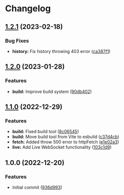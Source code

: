 # Changelog

## [1.2.1](https://github.com/developerrowan/therun/compare/v1.2.0...v1.2.1) (2023-02-18)


### Bug Fixes

* **history:** Fix history throwing 403 error ([ca387f1](https://github.com/developerrowan/therun/commit/ca387f130c0f42a66d8eb9d1091ef5bbe296257c))

## [1.2.0](https://github.com/developerrowan/therun/compare/v1.1.3...v1.2.0) (2023-01-28)


### Features

* **build:** Improve build system ([90db402](https://github.com/developerrowan/therun/commit/90db4025f0a5e004c34f7c343a704b55b5653c24))

## [1.1.0](https://github.com/developerrowan/therun/compare/v1.0.0...v1.1.0) (2022-12-29)


### Features

* **build:** Fixed build tool ([8c06545](https://github.com/developerrowan/therun/commit/8c06545c8790c6fa2eb2a74bd7ce74c96539e7af))
* **build:** Move build tool from Vite to esbuild ([c37d4cb](https://github.com/developerrowan/therun/commit/c37d4cbe1880b1bac622f1673c186454f1e9953f))
* **fetch:** Added throw 500 error to httpFetch ([e1e02a3](https://github.com/developerrowan/therun/commit/e1e02a306df3c05bf67b178638cd0d984483e482))
* **live:** Add Live WebSocket functionality ([103c1d9](https://github.com/developerrowan/therun/commit/103c1d9bd57f9013fccfbf9828dc7264efdcc673))

## 1.0.0 (2022-12-20)


### Features

* Initial commit ([936d993](https://github.com/developerrowan/therun/commit/936d9938d368a0b17b27fd8df10d2274b72ae103))
